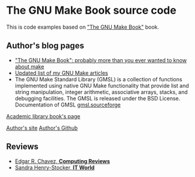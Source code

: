 # The GNU Make Book source code
This is code examples based on ["The GNU Make Book"](https://nostarch.com/gnumake) book. 

## Author's blog pages
- ["The GNU Make Book": probably more than you ever wanted to know about make](https://blog.jgc.org/2015/04/the-gnu-make-book-probably-more-than.html)
- [Updated list of my GNU Make articles](https://blog.jgc.org/2013/02/updated-list-of-my-gnu-make-articles.html)
- The GNU Make Standard Library (GMSL) is a collection of functions implemented using native GNU Make functionality that provide list and string manipulation, integer arithmetic, associative arrays, stacks, and debugging facilities.  The GMSL is released under the BSD License. Documentation of GMSL [gmsl.sourceforge](https://gmsl.sourceforge.io/)

[Academic library book's page](https://dl.acm.org/doi/book/10.5555/2771321)

[Author's site](https://www.jgc.org/)
[Author's Github](https://github.com/jgrahamc)

## Reviews
- [Edgar R. Chavez, **Computing Reviews**](https://computingreviews.com/review/Review_review.cfm?review_id=143667&listname=search)
- [Sandra Henry-Stocker, **IT World**](https://www.networkworld.com/article/2920894/the-gnu-make-book.html)

